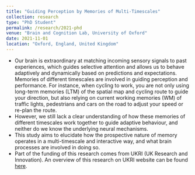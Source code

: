 ```yaml
---
title: "Guiding Perception by Memories of Multi-Timescales"
collection: research
type: "PhD Student"
permalink: /research/2021-phd
venue: "Brain and Cognition Lab, University of Oxford"
date: 2021-11-01
location: "Oxford, England, United Kingdom"
---
```

- Our brain is extraordinary at matching incoming sensory signals to past experiences, which guides selective attention and allows us to behave adaptively and dynamically based on predictions and expectations. Memories of different timescales are involved in guiding perception and performance. For instance, when cycling to work, you are not only using long-term memories (LTM) of the spatial map and cycling route to guide your direction, but also relying on current working memories (WM) of traffic lights, pedestrians and cars on the road to adjust your speed or re-plan the route.
- However, we still lack a clear understanding of how these memories of different timescales work together to guide adaptive behaviour, and neither do we know the underlying neural mechanisms.
- This study aims to elucidate how the prospective nature of memory operates in a multi-timescale and interactive way, and what brain processes are involved in doing so.
- Part of the funding of this research comes from UKRI (UK Research and Innovation). An overview of this research on UKRI website can be found [here](https://gtr.ukri.org/projects?ref=studentship-2606454).
